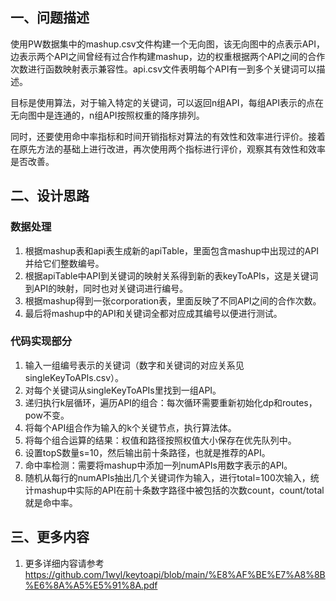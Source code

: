 ## 一、问题描述

使用PW数据集中的mashup.csv文件构建一个无向图，该无向图中的点表示API，边表示两个API之间曾经有过合作构建mashup，边的权重根据两个API之间的合作次数进行函数映射表示兼容性。api.csv文件表明每个API有一到多个关键词可以描述。

目标是使用算法，对于输入特定的关键词，可以返回n组API，每组API表示的点在无向图中是连通的，n组API按照权重的降序排列。

同时，还要使用命中率指标和时间开销指标对算法的有效性和效率进行评价。接着在原先方法的基础上进行改进，再次使用两个指标进行评价，观察其有效性和效率是否改善。

## 二、设计思路

### 数据处理

1. 根据mashup表和api表生成新的apiTable，里面包含mashup中出现过的API并给它们整数编号。
2. 根据apiTable中API到关键词的映射关系得到新的表keyToAPIs，这是关键词到API的映射，同时也对关键词进行编号。
3. 根据mashup得到一张corporation表，里面反映了不同API之间的合作次数。
4. 最后将mashup中的API和关键词全都对应成其编号以便进行测试。

### 代码实现部分

1. 输入一组编号表示的关键词（数字和关键词的对应关系见singleKeyToAPIs.csv）。
2. 对每个关键词从singleKeyToAPIs里找到一组API。
3. 递归执行k层循环，遍历API的组合：每次循环需要重新初始化dp和routes，pow不变。
4. 将每个API组合作为输入的k个关键节点，执行算法体。
5. 将每个组合运算的结果：权值和路径按照权值大小保存在优先队列中。
6. 设置topS数量s=10，然后输出前十条路径，也就是推荐的API。
7. 命中率检测：需要将mashup中添加一列numAPIs用数字表示的API。
8. 随机从每行的numAPIs抽出几个关键词作为输入，进行total=100次输入，统计mashup中实际的API在前十条数字路径中被包括的次数count，count/total就是命中率。

## 三、更多内容

1. 更多详细内容请参考 https://github.com/1wyl/keytoapi/blob/main/%E8%AF%BE%E7%A8%8B%E6%8A%A5%E5%91%8A.pdf